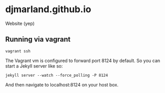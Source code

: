 djmarland.github.io
===================

Website (yep)


Running via vagrant
---------------------
```
vagrant ssh
```

The Vagrant vm is configured to forward port 8124 by default. So you can start a Jekyll server like so:

```
jekyll server --watch --force_polling -P 8124
```

And then navigate to localhost:8124 on your host box.